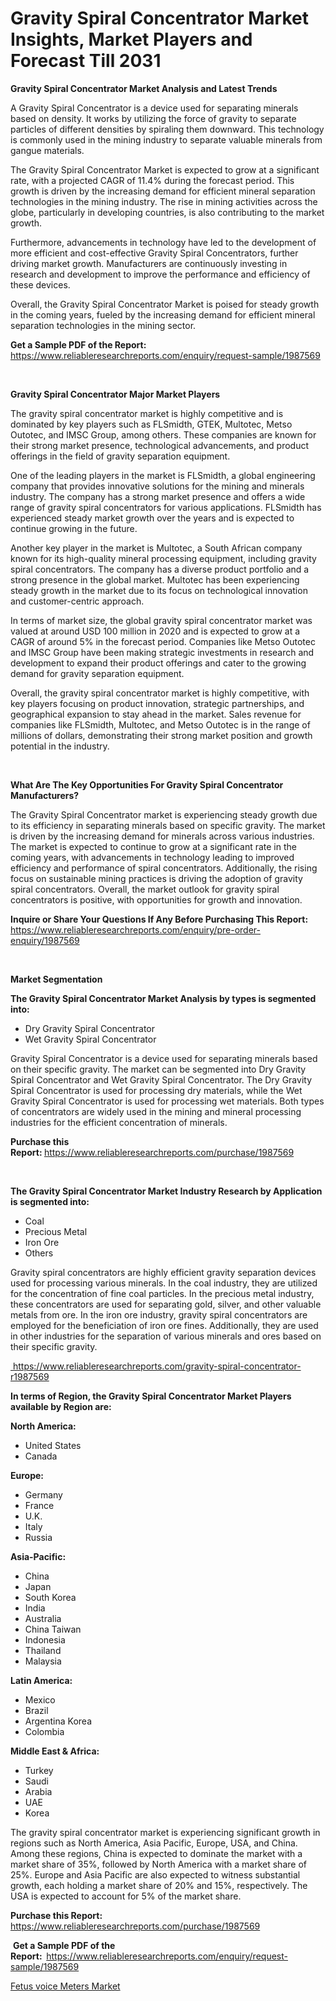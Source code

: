 <p><h1>Gravity Spiral Concentrator Market Insights, Market Players and Forecast Till 2031</h1></p><p><strong>Gravity Spiral Concentrator Market Analysis and Latest Trends</strong></p>
<p><p>A Gravity Spiral Concentrator is a device used for separating minerals based on density. It works by utilizing the force of gravity to separate particles of different densities by spiraling them downward. This technology is commonly used in the mining industry to separate valuable minerals from gangue materials.</p><p>The Gravity Spiral Concentrator Market is expected to grow at a significant rate, with a projected CAGR of 11.4% during the forecast period. This growth is driven by the increasing demand for efficient mineral separation technologies in the mining industry. The rise in mining activities across the globe, particularly in developing countries, is also contributing to the market growth.</p><p>Furthermore, advancements in technology have led to the development of more efficient and cost-effective Gravity Spiral Concentrators, further driving market growth. Manufacturers are continuously investing in research and development to improve the performance and efficiency of these devices.</p><p>Overall, the Gravity Spiral Concentrator Market is poised for steady growth in the coming years, fueled by the increasing demand for efficient mineral separation technologies in the mining sector.</p></p>
<p><strong>Get a Sample PDF of the Report:&nbsp;</strong> <a href="https://www.reliableresearchreports.com/enquiry/request-sample/1987569">https://www.reliableresearchreports.com/enquiry/request-sample/1987569</a></p>
<p>&nbsp;</p>
<p><strong>Gravity Spiral Concentrator Major Market Players</strong></p>
<p><p>The gravity spiral concentrator market is highly competitive and is dominated by key players such as FLSmidth, GTEK‎, Multotec, Metso Outotec, and IMSC Group, among others. These companies are known for their strong market presence, technological advancements, and product offerings in the field of gravity separation equipment.</p><p>One of the leading players in the market is FLSmidth, a global engineering company that provides innovative solutions for the mining and minerals industry. The company has a strong market presence and offers a wide range of gravity spiral concentrators for various applications. FLSmidth has experienced steady market growth over the years and is expected to continue growing in the future.</p><p>Another key player in the market is Multotec, a South African company known for its high-quality mineral processing equipment, including gravity spiral concentrators. The company has a diverse product portfolio and a strong presence in the global market. Multotec has been experiencing steady growth in the market due to its focus on technological innovation and customer-centric approach.</p><p>In terms of market size, the global gravity spiral concentrator market was valued at around USD 100 million in 2020 and is expected to grow at a CAGR of around 5% in the forecast period. Companies like Metso Outotec and IMSC Group have been making strategic investments in research and development to expand their product offerings and cater to the growing demand for gravity separation equipment.</p><p>Overall, the gravity spiral concentrator market is highly competitive, with key players focusing on product innovation, strategic partnerships, and geographical expansion to stay ahead in the market. Sales revenue for companies like FLSmidth, Multotec, and Metso Outotec is in the range of millions of dollars, demonstrating their strong market position and growth potential in the industry.</p></p>
<p>&nbsp;</p>
<p><strong>What Are The Key Opportunities For Gravity Spiral Concentrator Manufacturers?</strong></p>
<p><p>The Gravity Spiral Concentrator market is experiencing steady growth due to its efficiency in separating minerals based on specific gravity. The market is driven by the increasing demand for minerals across various industries. The market is expected to continue to grow at a significant rate in the coming years, with advancements in technology leading to improved efficiency and performance of spiral concentrators. Additionally, the rising focus on sustainable mining practices is driving the adoption of gravity spiral concentrators. Overall, the market outlook for gravity spiral concentrators is positive, with opportunities for growth and innovation.</p></p>
<p><strong>Inquire or Share Your Questions If Any Before Purchasing This Report:</strong> <a href="https://www.reliableresearchreports.com/enquiry/pre-order-enquiry/1987569">https://www.reliableresearchreports.com/enquiry/pre-order-enquiry/1987569</a></p>
<p>&nbsp;</p>
<p><strong>Market Segmentation</strong></p>
<p><strong>The Gravity Spiral Concentrator Market Analysis by types is segmented into:</strong></p>
<p><ul><li>Dry Gravity Spiral Concentrator</li><li>Wet Gravity Spiral Concentrator</li></ul></p>
<p><p>Gravity Spiral Concentrator is a device used for separating minerals based on their specific gravity. The market can be segmented into Dry Gravity Spiral Concentrator and Wet Gravity Spiral Concentrator. The Dry Gravity Spiral Concentrator is used for processing dry materials, while the Wet Gravity Spiral Concentrator is used for processing wet materials. Both types of concentrators are widely used in the mining and mineral processing industries for the efficient concentration of minerals.</p></p>
<p><strong>Purchase this Report:&nbsp;</strong><a href="https://www.reliableresearchreports.com/purchase/1987569">https://www.reliableresearchreports.com/purchase/1987569</a></p>
<p>&nbsp;</p>
<p><strong>The Gravity Spiral Concentrator Market Industry Research by Application is segmented into:</strong></p>
<p><ul><li>Coal</li><li>Precious Metal</li><li>Iron Ore</li><li>Others</li></ul></p>
<p><p>Gravity spiral concentrators are highly efficient gravity separation devices used for processing various minerals. In the coal industry, they are utilized for the concentration of fine coal particles. In the precious metal industry, these concentrators are used for separating gold, silver, and other valuable metals from ore. In the iron ore industry, gravity spiral concentrators are employed for the beneficiation of iron ore fines. Additionally, they are used in other industries for the separation of various minerals and ores based on their specific gravity.</p></p>
<p><a href="https://www.reliableresearchreports.com/gravity-spiral-concentrator-r1987569">&nbsp;https://www.reliableresearchreports.com/gravity-spiral-concentrator-r1987569</a></p>
<p><strong>In terms of Region, the Gravity Spiral Concentrator Market Players available by Region are:</strong></p>
<p>
    <p> <strong> North America: </strong>
        <ul>
            <li>United States</li>
            <li>Canada</li>
        </ul>
        </p> 
    <p> <strong> Europe: </strong>
        <ul>
            <li>Germany</li>
            <li>France</li>
            <li>U.K.</li>
            <li>Italy</li>
            <li>Russia</li>
        </ul>
        </p> 
    <p> <strong> Asia-Pacific: </strong>
        <ul>
            <li>China</li>
            <li>Japan</li>
            <li>South Korea</li>
            <li>India</li>
            <li>Australia</li>
            <li>China Taiwan</li>
            <li>Indonesia</li>
            <li>Thailand</li>
            <li>Malaysia</li>
        </ul>
        </p> 
    <p> <strong> Latin America: </strong>
        <ul>
            <li>Mexico</li>
            <li>Brazil</li>
            <li>Argentina Korea</li>
            <li>Colombia</li>
        </ul>
        </p> 
    <p> <strong> Middle East & Africa: </strong>
        <ul>
            <li>Turkey</li>
            <li>Saudi</li>
            <li>Arabia</li>
            <li>UAE</li>
            <li>Korea</li>
        </ul>
    </p>
    </p>
<p><p>The gravity spiral concentrator market is experiencing significant growth in regions such as North America, Asia Pacific, Europe, USA, and China. Among these regions, China is expected to dominate the market with a market share of 35%, followed by North America with a market share of 25%. Europe and Asia Pacific are also expected to witness substantial growth, each holding a market share of 20% and 15%, respectively. The USA is expected to account for 5% of the market share.</p></p>
<p><strong>Purchase this Report: </strong><a href="https://www.reliableresearchreports.com/purchase/1987569">https://www.reliableresearchreports.com/purchase/1987569</a></p>
<p>&nbsp;<strong>Get a Sample PDF of the Report:&nbsp;&nbsp;</strong><a href="https://www.reliableresearchreports.com/enquiry/request-sample/1987569">https://www.reliableresearchreports.com/enquiry/request-sample/1987569</a></p>
<p><strong></strong></p>
<p><p><a href="https://woozy-pyroraptor-a1f.notion.site/Fetus-voice-Meters-Market-Competitive-Analysis-Market-Trends-and-Forecast-to-2031-559a1a105f2c47bf9b397e834adb97b4">Fetus voice Meters Market</a></p></p>